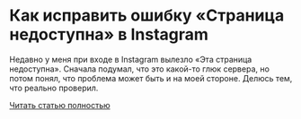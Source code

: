 # Как исправить ошибку «Страница недоступна» в Instagram



Недавно у меня при входе в Instagram вылезло «Эта страница недоступна». Сначала подумал, что это какой-то глюк сервера, но потом понял, что проблема может быть и на моей стороне. Делюсь тем, что реально проверил.

[Читать статью полностью](https://xyberbara.com/web/this-page-isnt-available/)
